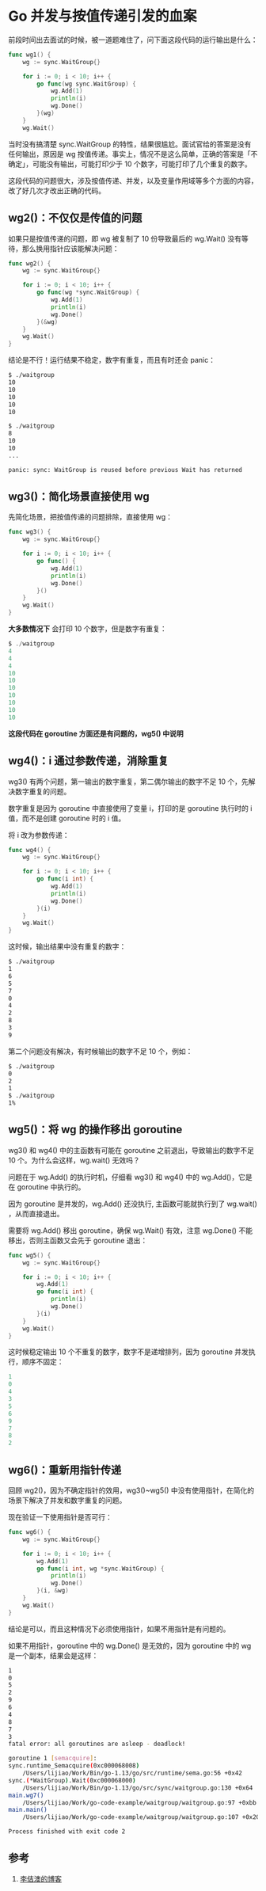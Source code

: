 <!-- toc -->
# Go 并发与按值传递引发的血案

前段时间出去面试的时候，被一道题难住了，问下面这段代码的运行输出是什么：

```go
func wg1() {
    wg := sync.WaitGroup{}

    for i := 0; i < 10; i++ {
        go func(wg sync.WaitGroup) {
            wg.Add(1)
            println(i)
            wg.Done()
        }(wg)
    }
    wg.Wait()
```

当时没有搞清楚 sync.WaitGroup 的特性，结果很尴尬。面试官给的答案是没有任何输出，原因是 wg 按值传递。事实上，情况不是这么简单，正确的答案是「不确定」，可能没有输出，可能打印少于 10 个数字，可能打印了几个重复的数字。

这段代码的问题很大，涉及按值传递、并发，以及变量作用域等多个方面的内容，改了好几次才改出正确的代码。

## wg2()：不仅仅是传值的问题

如果只是按值传递的问题，即 wg 被复制了 10 份导致最后的 wg.Wait() 没有等待，那么换用指针应该能解决问题：

```go
func wg2() {
    wg := sync.WaitGroup{}

    for i := 0; i < 10; i++ {
        go func(wg *sync.WaitGroup) {
            wg.Add(1)
            println(i)
            wg.Done()
        }(&wg)
    }
    wg.Wait()
}
```

结论是不行！运行结果不稳定，数字有重复，而且有时还会 panic：

```sh
$ ./waitgroup
10
10
10
10
10

$ ./waitgroup
8
10
10
...

panic: sync: WaitGroup is reused before previous Wait has returned
```

## wg3()：简化场景直接使用 wg

先简化场景，把按值传递的问题排除，直接使用 wg：

```go
func wg3() {
    wg := sync.WaitGroup{}

    for i := 0; i < 10; i++ {
        go func() {
            wg.Add(1)
            println(i)
            wg.Done()
        }()
    }
    wg.Wait()
}
```

**大多数情况下** 会打印 10 个数字，但是数字有重复：

```go
$ ./waitgroup
4
4
4
10
10
10
10
10
10
10
```

**这段代码在 goroutine 方面还是有问题的，wg5() 中说明**

## wg4()：i 通过参数传递，消除重复

wg3() 有两个问题，第一输出的数字重复，第二偶尔输出的数字不足 10 个，先解决数字重复的问题。

数字重复是因为 goroutine 中直接使用了变量 i，打印的是 goroutine 执行时的 i 值，而不是创建 goroutine 时的 i 值。

将 i 改为参数传递：

```go
func wg4() {
    wg := sync.WaitGroup{}

    for i := 0; i < 10; i++ {
        go func(i int) {
            wg.Add(1)
            println(i)
            wg.Done()
        }(i)
    }
    wg.Wait()
}
```

这时候，输出结果中没有重复的数字：

```sh
$ ./waitgroup
1
6
5
7
0
4
2
8
3
9
```

第二个问题没有解决，有时候输出的数字不足 10 个，例如：

```sh
$ ./waitgroup
0
2
1
$ ./waitgroup
1%
```

## wg5()：将 wg 的操作移出 goroutine

wg3() 和 wg4() 中的主函数有可能在 goroutine 之前退出，导致输出的数字不足 10 个。为什么会这样，wg.wait() 无效吗？

问题在于 wg.Add() 的执行时机，仔细看 wg3() 和 wg4() 中的 wg.Add()，它是在 goroutine 中执行的。

因为 goroutine 是并发的，wg.Add() 还没执行, 主函数可能就执行到了 wg.wait() ，从而直接退出。

需要将 wg.Add() 移出 goroutine，确保 wg.Wait() 有效，注意 wg.Done() 不能移出，否则主函数又会先于 goroutine 退出：

```go
func wg5() {
    wg := sync.WaitGroup{}

    for i := 0; i < 10; i++ {
        wg.Add(1)
        go func(i int) {
            println(i)
            wg.Done()
        }(i)
    }
    wg.Wait()
}
```

这时候稳定输出 10 个不重复的数字，数字不是递增排列，因为 goroutine 并发执行，顺序不固定：

```go
1
0
4
3
5
6
9
7
8
2
```

## wg6()：重新用指针传递

回顾 wg2()，因为不确定指针的效用，wg3()~wg5() 中没有使用指针，在简化的场景下解决了并发和数字重复的问题。

现在验证一下使用指针是否可行：

```go
func wg6() {
    wg := sync.WaitGroup{}

    for i := 0; i < 10; i++ {
        wg.Add(1)
        go func(i int, wg *sync.WaitGroup) {
            println(i)
            wg.Done()
        }(i, &wg)
    }
    wg.Wait()
}
```

结论是可以，而且这种情况下必须使用指针，如果不用指针是有问题的。

如果不用指针，goroutine 中的 wg.Done() 是无效的，因为 goroutine 中的 wg 是一个副本，结果会是这样：

```sh
1
0
5
2
9
6
4
8
7
3
fatal error: all goroutines are asleep - deadlock!

goroutine 1 [semacquire]:
sync.runtime_Semacquire(0xc000068008)
	/Users/lijiao/Work/Bin/go-1.13/go/src/runtime/sema.go:56 +0x42
sync.(*WaitGroup).Wait(0xc000068000)
	/Users/lijiao/Work/Bin/go-1.13/go/src/sync/waitgroup.go:130 +0x64
main.wg7()
	/Users/lijiao/Work/go-code-example/waitgroup/waitgroup.go:97 +0xbb
main.main()
	/Users/lijiao/Work/go-code-example/waitgroup/waitgroup.go:107 +0x20

Process finished with exit code 2
```

## 参考

1. [李佶澳的博客][1]

[1]: https://www.lijiaocn.com "李佶澳的博客"
